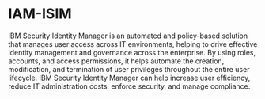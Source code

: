 # IAM-ISIM
IBM Security Identity Manager is an automated and policy-based solution that manages user access across IT environments, helping to drive effective identity management and governance across the enterprise. By using roles, accounts, and access permissions, it helps automate the creation, modification, and termination of user privileges throughout the entire user lifecycle. IBM Security Identity Manager can help increase user efficiency, reduce IT administration costs, enforce security, and manage compliance.
